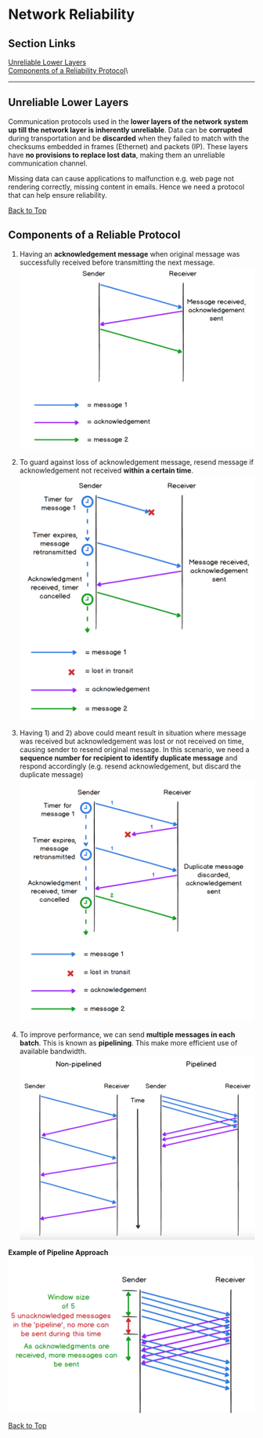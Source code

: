 # Network Reliability
## Section Links

[Unreliable Lower Layers](#unreliable-lower-layers)\
[Components of a Reliability Protocol](#components-of-a-reliable-protocol)\

---

## Unreliable Lower Layers
Communication protocols used in the **lower layers of the network system up till
the network layer is inherently unreliable**. Data can be **corrupted** during
transportation and be **discarded** when they failed to match with the checksums
embedded in frames (Ethernet) and packets (IP). These layers have **no provisions
to replace lost data**, making them an unreliable communication channel.

Missing data can cause applications to malfunction e.g. web page not rendering
correctly, missing content in emails. Hence we need a protocol that can help
ensure reliability.

[Back to Top](#section-links)


## Components of a Reliable Protocol
1. Having an **acknowledgement message** when original message was successfully 
received before transmitting the next message.\
![Acknowledgement Only](images/23_acknowledgement_only.png)

2. To guard against loss of acknowledgement message, resend message if 
acknowledgement not received **within a certain time**.\
![Acknowledgement With Timeout](images/24_acknowledgment_timeout.png)

3. Having 1) and 2) above could meant result in situation where message was received but
acknowledgement was lost or not received on time, causing sender to resend 
original message. In this scenario, we need a **sequence number for recipient to
identify duplicate message** and respond accordingly (e.g. resend acknowledgement,
but discard the duplicate message)\
![Ack With Timeout & Sequence Number](images/25_acknowledgement_timeout_sequence_number.png)

4. To improve performance, we can send **multiple messages in each batch**. This is 
known as **pipelining**. This make more efficient use of available bandwidth.\
![Non-pipelined vs Pipelined](images/26_non_pipeline_vs_pipeline.png)

**Example of Pipeline Approach**
![Window Pipeline Example](images/27_window_pipeline_example.png)

[Back to Top](#section-links)
